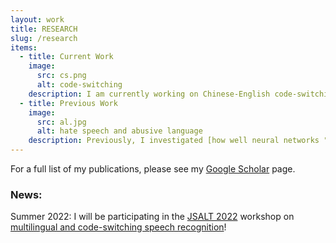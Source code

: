 ```yaml
---
layout: work
title: RESEARCH
slug: /research
items:
  - title: Current Work
    image:
      src: cs.png
      alt: code-switching
    description: I am currently working on Chinese-English code-switching at [C.Psyd](https://c-psyd.github.io/).
  - title: Previous Work
    image:
      src: al.jpg
      alt: hate speech and abusive language
    description: Previously, I investigated [how well neural networks "understand" abstract English syntax](https://aclanthology.org/2020.conll-1.39.pdf). I have also worked on [racial bias](https://arxiv.org/pdf/1905.12516.pdf?ref=https://githubhelp.com) and [abusive language](https://arxiv.org/pdf/2005.13041.pdf). 
---
```


For a full list of my publications, please see my [Google Scholar](https://scholar.google.com/citations?user=EOkUV58AAAAJ&hl=en) page. 

### News: 
Summer 2022: I will be participating in the [JSALT 2022](https://www.clsp.jhu.edu/2022-eighth-frederick-jelinek-memorial-summer-workshop/) workshop on [multilingual and code-switching speech recognition](https://www.clsp.jhu.edu/multilingual-and-code-switching/)!


